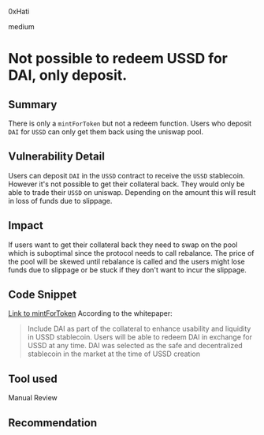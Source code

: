 0xHati

medium

# Not possible to redeem USSD for DAI, only deposit.

## Summary
There is only a `mintForToken` but not a redeem function. Users who deposit `DAI` for `USSD` can only get them back using the uniswap pool. 

## Vulnerability Detail
Users can deposit `DAI` in the `USSD` contract to receive the `USSD` stablecoin. However it's not possible to get their collateral back. They would only be able to trade their `USSD` on uniswap. Depending on the amount this will result in loss of funds due to slippage.

## Impact
If users want to get their collateral back they need to swap on the pool which is suboptimal since the protocol needs to call rebalance. 
The price of the pool will be skewed until rebalance is called and the users might lose funds due to slippage or be stuck if they don't want to incur the slippage.

## Code Snippet
[Link to mintForToken](https://github.com/sherlock-audit/2023-05-USSD/blob/main/ussd-contracts/contracts/USSD.sol#L170)
According to the whitepaper: 
>Include DAI as part of the collateral to enhance usability and liquidity in
USSD stablecoin. Users will be able to redeem DAI in exchange for USSD
at any time. DAI was selected as the safe and decentralized stablecoin in
the market at the time of USSD creation
## Tool used

Manual Review

## Recommendation
